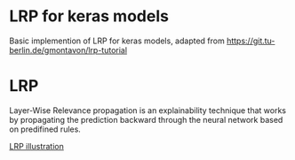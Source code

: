 # LRP for keras models
Basic implemention of LRP for keras models, adapted from https://git.tu-berlin.de/gmontavon/lrp-tutorial

# LRP 
Layer-Wise Relevance propagation is an explainability technique that works by propagating the prediction backward through the neural network based on predifined rules. 

[LRP illustration](LRP_diagram.PNG)


